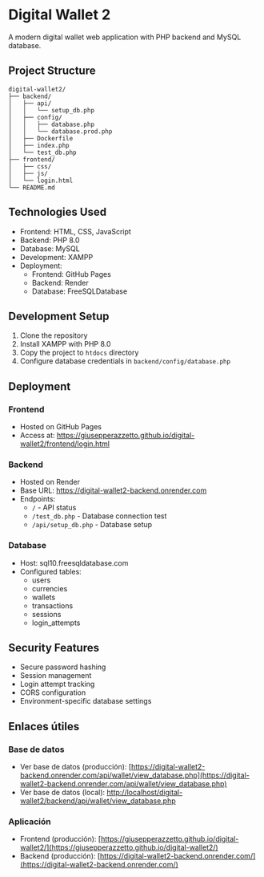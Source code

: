 # Digital Wallet 2

A modern digital wallet web application with PHP backend and MySQL database.

## Project Structure

```
digital-wallet2/
├── backend/
│   ├── api/
│   │   └── setup_db.php
│   ├── config/
│   │   ├── database.php
│   │   └── database.prod.php
│   ├── Dockerfile
│   ├── index.php
│   └── test_db.php
├── frontend/
│   ├── css/
│   ├── js/
│   └── login.html
└── README.md
```

## Technologies Used

- Frontend: HTML, CSS, JavaScript
- Backend: PHP 8.0
- Database: MySQL
- Development: XAMPP
- Deployment: 
  - Frontend: GitHub Pages
  - Backend: Render
  - Database: FreeSQLDatabase

## Development Setup

1. Clone the repository
2. Install XAMPP with PHP 8.0
3. Copy the project to `htdocs` directory
4. Configure database credentials in `backend/config/database.php`

## Deployment

### Frontend
- Hosted on GitHub Pages
- Access at: https://giusepperazzetto.github.io/digital-wallet2/frontend/login.html

### Backend
- Hosted on Render
- Base URL: https://digital-wallet2-backend.onrender.com
- Endpoints:
  - `/` - API status
  - `/test_db.php` - Database connection test
  - `/api/setup_db.php` - Database setup

### Database
- Host: sql10.freesqldatabase.com
- Configured tables:
  - users
  - currencies
  - wallets
  - transactions
  - sessions
  - login_attempts

## Security Features

- Secure password hashing
- Session management
- Login attempt tracking
- CORS configuration
- Environment-specific database settings

## Enlaces útiles

### Base de datos
- Ver base de datos (producción): [https://digital-wallet2-backend.onrender.com/api/wallet/view_database.php](https://digital-wallet2-backend.onrender.com/api/wallet/view_database.php)
- Ver base de datos (local): [http://localhost/digital-wallet2/backend/api/wallet/view_database.php](http://localhost/digital-wallet2/backend/api/wallet/view_database.php)

### Aplicación
- Frontend (producción): [https://giusepperazzetto.github.io/digital-wallet2/](https://giusepperazzetto.github.io/digital-wallet2/)
- Backend (producción): [https://digital-wallet2-backend.onrender.com/](https://digital-wallet2-backend.onrender.com/)

